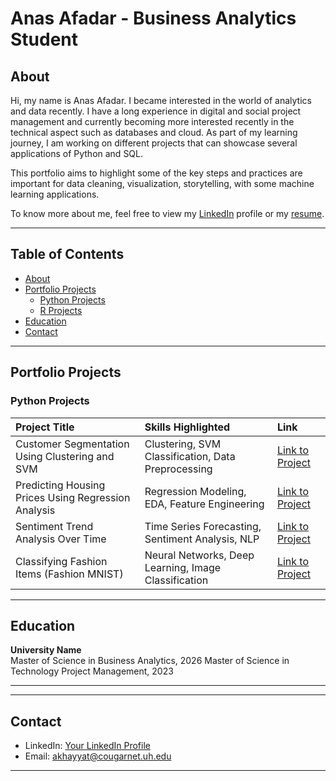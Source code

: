 # Anas Afadar - Business Analytics Student

## About

Hi, my name is Anas Afadar. 
I became interested in the world of analytics and data recently. I have a long experience in digital and social project management and currently becoming more interested recently in the technical aspect such as databases and cloud.
As part of my learning journey, I am working on different projects that can showcase several applications of Python and SQL. 

This portfolio aims to highlight some of the key steps and practices are important for data cleaning, visualization, storytelling, with some machine learning applications. 

To know more about me, feel free to view my [LinkedIn](https://www.linkedin.com/in/anas-k-afadar/) profile or my [resume](https://github.com/theafadar/Business-Analytics-Portfolio/blob/main/Anas%20Afadar%20-%20Bauer%20Resume.pdf).

---

## Table of Contents

- [About](#about)
- [Portfolio Projects](#portfolio-projects)
  - [Python Projects](#python-projects)
  - [R Projects](#r-projects)
- [Education](#education)
- [Contact](#contact)

---

## Portfolio Projects

### Python Projects

| Project Title | Skills Highlighted | Link |
|:---|:---|:---|
| Customer Segmentation Using Clustering and SVM | Clustering, SVM Classification, Data Preprocessing | [Link to Project](link) |
| Predicting Housing Prices Using Regression Analysis | Regression Modeling, EDA, Feature Engineering | [Link to Project](link) |
| Sentiment Trend Analysis Over Time | Time Series Forecasting, Sentiment Analysis, NLP | [Link to Project](link) |
| Classifying Fashion Items (Fashion MNIST) | Neural Networks, Deep Learning, Image Classification | [Link to Project](link) |

---

## Education

**University Name**  
Master of Science in Business Analytics, 2026
Master of Science in Technology Project Management, 2023

---


---

## Contact

- LinkedIn: [Your LinkedIn Profile](link)
- Email:  akhayyat@cougarnet.uh.edu

---
